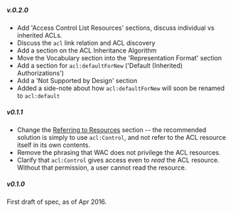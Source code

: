 ##### v.0.2.0

- Add 'Access Control List Resources' sections, discuss individual vs
  inherited ACLs.
- Discuss the `acl` link relation and ACL discovery
- Add a section on the ACL Inheritance Algorithm
- Move the Vocabulary section into the 'Representation Format' section
- Add a section for `acl:defaultForNew` ('Default (Inherited) Authorizations')
- Add a 'Not Supported by Design' section
- Added a side-note about how `acl:defaultForNew` will soon be renamed to
  `acl:default`

##### v0.1.1

- Change the [Referring to Resources](#referring-to-resources) section --
  the recommended solution is simply to use `acl:Control`, and not refer
  to the ACL resource itself in its own contents.
- Remove the phrasing that WAC does not privilege the ACL resources.
- Clarify that `acl:Control` gives access even to *read* the ACL resource.
  Without that permission, a user cannot read the resource.

##### v0.1.0

First draft of spec, as of Apr 2016.
